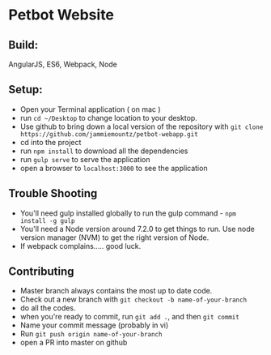 # Petbot Website

## Build:
AngularJS, ES6, Webpack, Node

## Setup:
- Open your Terminal application ( on mac )
- run `cd ~/Desktop` to change location to your desktop.
- Use github to bring down a local version of the repository with `git clone https://github.com/jammiemountz/petbot-webapp.git`
- cd into the project
- run `npm install` to download all the dependencies
- run `gulp serve` to serve the application
- open a browser to `localhost:3000` to see the application

## Trouble Shooting
- You'll need gulp installed globally to run the gulp command - `npm install -g gulp`
- You'll need a Node version around 7.2.0 to get things to run. Use node version manager (NVM) to get the right version of Node.
- If webpack complains..... good luck.

## Contributing
- Master branch always contains the most up to date code.
- Check out a new branch with `git checkout -b name-of-your-branch`
- do all the codes.
- when you're ready to commit, run `git add .`, and then `git commit`
- Name your commit message (probably in vi)
- Run `git push origin name-of-your-branch`
- open a PR into master on github
